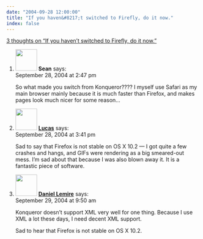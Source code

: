 ```yaml
---
date: "2004-09-28 12:00:00"
title: "If you haven&#8217;t switched to Firefly, do it now."
index: false
---
```


[3 thoughts on &ldquo;If you haven&#8217;t switched to Firefly, do it now.&rdquo;](/lemire/blog/2004/09-28-if-you-havent-switched-to-firefly-do-it-now)

<ol class="comment-list">
<li id="comment-176" class="comment even thread-even depth-1">
<div class="comment-author vcard">
<img alt src="https://secure.gravatar.com/avatar/4ad1e8e63e11c04aa7417d6ddda2512c?s=56&#038;d=mm&#038;r=g" srcset="https://secure.gravatar.com/avatar/4ad1e8e63e11c04aa7417d6ddda2512c?s=112&#038;d=mm&#038;r=g 2x" class="avatar avatar-56 photo" height="56" width="56" decoding="async" /> <b class="fn">Sean</b> <span class="says">says:</span> </div>
<div class="comment-metadata"><time datetime="2004-09-28T14:47:20+00:00">September 28, 2004 at 2:47 pm</time></a> </div>
<div class="comment-content">
<p>So what made you switch from Konqueror???? I myself use Safari as my main browser mainly because it is much faster than Firefox, and makes pages look much nicer for some reason&#8230;</p>
</div>
</li>
<li id="comment-178" class="comment odd alt thread-odd thread-alt depth-1">
<div class="comment-author vcard">
<img alt src="https://secure.gravatar.com/avatar/ce56978a238760a1bc56fc25aa24d3f1?s=56&#038;d=mm&#038;r=g" srcset="https://secure.gravatar.com/avatar/ce56978a238760a1bc56fc25aa24d3f1?s=112&#038;d=mm&#038;r=g 2x" class="avatar avatar-56 photo" height="56" width="56" decoding="async" /> <b class="fn"><a href="http://gonze.com/rel-me/" class="url" rel="ugc external nofollow">Lucas</a></b> <span class="says">says:</span> </div>
<div class="comment-metadata"><time datetime="2004-09-28T15:41:03+00:00">September 28, 2004 at 3:41 pm</time></a> </div>
<div class="comment-content">
<p>Sad to say that Firefox is not stable on OS X 10.2 &#8212; I got quite a few crashes and hangs, and GIFs were rendering as a big smeared-out mess. I&rsquo;m sad about that because I was also blown away it. It is a fantastic piece of software.</p>
</div>
</li>
<li id="comment-181" class="comment even thread-even depth-1">
<div class="comment-author vcard">
<img alt src="https://secure.gravatar.com/avatar/?s=56&#038;d=mm&#038;r=g" srcset="https://secure.gravatar.com/avatar/?s=112&#038;d=mm&#038;r=g 2x" class="avatar avatar-56 photo avatar-default" height="56" width="56" loading="lazy" decoding="async" /> <b class="fn"><a href="https://lemire.me/blog/" class="url" rel="ugc">Daniel Lemire</a></b> <span class="says">says:</span> </div>
<div class="comment-metadata"><time datetime="2004-09-29T09:50:42+00:00">September 29, 2004 at 9:50 am</time></a> </div>
<div class="comment-content">
<p>Konqueror doesn&rsquo;t support XML very well for one thing. Because I use XML a lot these days, I need decent XML support.</p>
<p>Sad to hear that Firefox is not stable on OS X 10.2.</p>
</div>
</li>
</ol>
